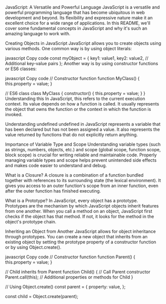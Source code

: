 JavaScript: A Versatile and Powerful Language
JavaScript is a versatile and powerful programming language that has become ubiquitous in web development and beyond. Its flexibility and expressive nature make it an excellent choice for a wide range of applications. In this README, we'll cover some fundamental concepts in JavaScript and why it's such an amazing language to work with.

Creating Objects in JavaScript
JavaScript allows you to create objects using various methods. One common way is by using object literals:

javascript
Copy code
const myObject = {
    key1: value1,
    key2: value2,
    // Additional key-value pairs
};
Another way is by using constructor functions or ES6 classes:

javascript
Copy code
// Constructor function
function MyClass() {
    this.property = value;
}

// ES6 class
class MyClass {
    constructor() {
        this.property = value;
    }
}
Understanding this
In JavaScript, this refers to the current execution context. Its value depends on how a function is called. It usually represents the object that owns the function or the context in which the function is invoked.

Understanding undefined
undefined in JavaScript represents a variable that has been declared but has not been assigned a value. It also represents the value returned by functions that do not explicitly return anything.

Importance of Variable Type and Scope
Understanding variable types (such as strings, numbers, objects, etc.) and scope (global scope, function scope, block scope) is crucial for writing reliable and maintainable code. Properly managing variable types and scope helps prevent unintended side effects and makes code easier to understand and debug.

What is a Closure?
A closure is a combination of a function bundled together with references to its surrounding state (the lexical environment). It gives you access to an outer function's scope from an inner function, even after the outer function has finished executing.

What is a Prototype?
In JavaScript, every object has a prototype. Prototypes are the mechanism by which JavaScript objects inherit features from one another. When you call a method on an object, JavaScript first checks if the object has that method. If not, it looks for the method in the object's prototype chain.

Inheriting an Object from Another
JavaScript allows for object inheritance through prototypes. You can create a new object that inherits from an existing object by setting the prototype property of a constructor function or by using Object.create().

javascript
Copy code
// Constructor function
function Parent() {
    this.property = value;
}

// Child inherits from Parent
function Child() {
    // Call Parent constructor
    Parent.call(this);
    // Additional properties or methods for Child
}

// Using Object.create()
const parent = {
    property: value,
};

const child = Object.create(parent);


